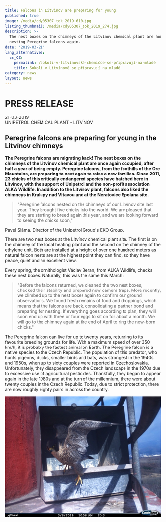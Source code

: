 ```yaml
---
title: Falcons in Litvinov are preparing for young
published: true
image: /media/cdy05307_tok_2019_610.jpg
listing_thumbnail: /media/cdy05307_tok_2019_274.jpg
description: >-
  The nest boxes on the chimneys of the Litvínov chemical plant are home to
  nesting Peregrine falcons again.
date: '2019-03-21'
lang_alternatives:
  cs_CZ:
    permalink: /sokoli-v-litvínovské-chemičce-se-připravují-na-mladé
    title: Sokoli v Litvínově se připravují na mladé
category: news
layout: news
---
```

# PRESS RELEASE

21-03-2019\
UNIPETROL CHEMICAL PLANT - LITVÍNOV

## Peregrine falcons are preparing for young in the Litvínov chimneys

**The Peregrine falcons are migrating back! The nest boxes on the chimneys of the Litvínov chemical plant are once again occupied, after half a year of being empty. Peregrine falcons, from the foothills of the Ore Mountains, are preparing to nest again to raise a new families. Since 2011, 23 chicks of this critically endangered species have hatched here in Litvínov, with the support of Unipetrol and the non-profit association ALKA Wildlife. In addition to the Litvínov plant, falcons also liked the chimneys in Kralupy nad Vltavou and at the Neratovice Spolana site.**

> "Peregrine falcons nested on the chimneys of our Litvínov site last year. They brought five chicks into the world. We are pleased that they are starting to breed again this year, and we are looking forward to seeing the chicks soon,"

Pavel Sláma, Director of the Unipetrol Group's EKO Group.

There are two nest boxes at the Litvínov chemical plant site. The first is on the chimney of the local heating plant and the second on the chimney of the ethylene unit. Both are installed at a height of over one hundred meters as natural falcon nests are at the highest point they can find, so they have peace, quiet and an excellent view.

Every spring, the ornithologist Václav Beran, from ALKA Wildlife, checks these nest boxes. Naturally, this was the same this March:

> "Before the falcons returned, we cleaned the two nest boxes, checked their stability and prepared new camera traps. More recently, we climbed up to the nest boxes again to confirm our ground observations. We found fresh remains of food and droppings, which means that the falcons are back, consolidating a partner bond and preparing for nesting. If everything goes according to plan, they will soon end up with three or four eggs to sit on for about a month. We will go to the chimney again at the end of April to ring the new-born chicks."

The Peregrine falcon can live for up to twenty years, returning to its favourite breeding grounds for life. With a maximum speed of over 350 km/h, it is probably the fastest animal on Earth. The Peregrine falcon is a native species to the Czech Republic. The population of this predator, who hunts pigeons, ducks, smaller birds and bats, was strongest in the 1940s and 1950s, when up to sixty couples were reported in Czechoslovakia. Unfortunately, they disappeared from the Czech landscape in the 1970s due to excessive use of agricultural pesticides. Thankfully, they began to appear again in the late 1980s and at the turn of the millennium, there were about twenty couples in the Czech Republic. Today, due to strict protection, there are now roughly eighty pairs in across the country.

![](/media/cdy05440_610.jpg)
